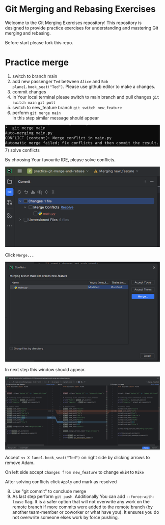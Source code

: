 # Git Merging and Rebasing Exercises

Welcome to the Git Merging Exercises repository! 
This repository is designed to provide practice exercises 
for understanding and mastering Git merging and rebasing.

Before start please fork this repo.


# Practice merge 


1) switch to branch main
2) add new passenger `Ted` between `Alice` and `Bob`
   `plane1.book_seat("Ted")`. 
    Please use github editor to make a changes.
3) commit changes 
4) In Your local terminal please switch to main branch 
   and pull changes
   `git switch main`
   `git pull`
5) switch to new_feature branch `git switch new_feature`
6) perform `git merge main`  
In this step similar message should appear

![Alt text](git_merge_conflict.png?raw=true "Title")
7) solve conflicts 

By choosing Your favourite IDE, please solve conflicts.


![Alt text](solving_conflicts.png?raw=true "Title")

Click `Merge...`

![Alt text](pycharm_merge_conflicts.png?raw=true "Title")

In next step this window should appear.

![Alt text](merge_revision.png?raw=true "Title")

Accept `<< X lane1.book_seat("Ted")` on right side by clicking arrows to remove Adam.

On left side accept `Changes from new_feature` to change `ekiM` to `Mike`

After solving conflicts click `Apply`  and mark as resolved

8) Use "git commit" to conclude merge
9) As last step perform `git push`.
Additionally You can add `--force-with-lease` flag. It is a safer option that will not overwrite any work on the remote branch if more commits were added to the remote branch (by another team-member or coworker or what have you). It ensures you do not overwrite someone elses work by force pushing.
 
